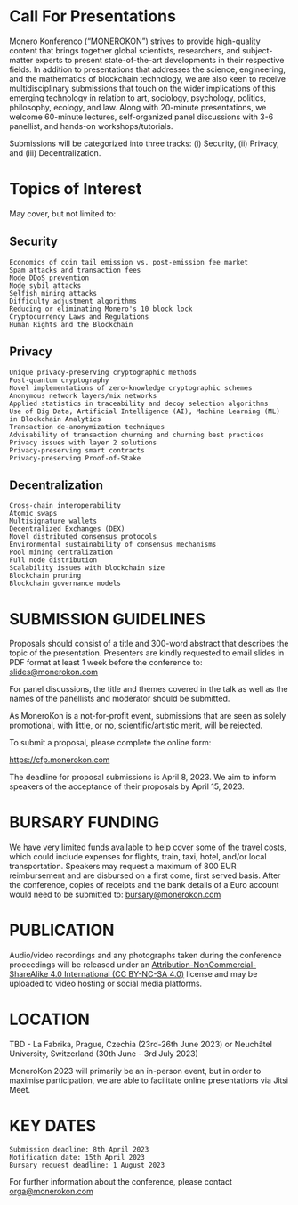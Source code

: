 # Call For Presentations

Monero Konferenco (“MONEROKON”) strives to provide high-quality content that brings together global scientists, researchers, and subject-matter experts to present state-of-the-art developments in their respective fields. In addition to presentations that addresses the science, engineering, and the mathematics of blockchain technology, we are also keen to receive multidisciplinary submissions that touch on the wider implications of this emerging technology in relation to art, sociology, psychology, politics, philosophy, ecology, and law. Along with 20-minute presentations, we welcome 60-minute lectures, self-organized panel discussions with 3-6 panellist, and hands-on workshops/tutorials.

Submissions will be categorized into three tracks: (i) Security, (ii) Privacy, and (iii) Decentralization.

# Topics of Interest
May cover, but not limited to:

## Security

    Economics of coin tail emission vs. post-emission fee market
    Spam attacks and transaction fees
    Node DDoS prevention
    Node sybil attacks
    Selfish mining attacks
    Difficulty adjustment algorithms
    Reducing or eliminating Monero's 10 block lock
    Cryptocurrency Laws and Regulations
    Human Rights and the Blockchain

## Privacy

    Unique privacy-preserving cryptographic methods
    Post-quantum cryptography
    Novel implementations of zero-knowledge cryptographic schemes
    Anonymous network layers/mix networks
    Applied statistics in traceability and decoy selection algorithms
    Use of Big Data, Artificial Intelligence (AI), Machine Learning (ML) in Blockchain Analytics
    Transaction de-anonymization techniques
    Advisability of transaction churning and churning best practices
    Privacy issues with layer 2 solutions
    Privacy-preserving smart contracts
    Privacy-preserving Proof-of-Stake

## Decentralization

    Cross-chain interoperability
    Atomic swaps
    Multisignature wallets
    Decentralized Exchanges (DEX)
    Novel distributed consensus protocols
    Environmental sustainability of consensus mechanisms
    Pool mining centralization
    Full node distribution
    Scalability issues with blockchain size
    Blockchain pruning
    Blockchain governance models

# SUBMISSION GUIDELINES

Proposals should consist of a title and 300-word abstract that describes the topic of the presentation. Presenters are kindly requested to email slides in PDF format at least 1 week before the conference to: slides@monerokon.com

For panel discussions, the title and themes covered in the talk as well as the names of the panellists and moderator should be submitted.

As MoneroKon is a not-for-profit event, submissions that are seen as solely promotional, with little, or no, scientific/artistic merit, will be rejected.

To submit a proposal, please complete the online form: 

https://cfp.monerokon.com

The deadline for proposal submissions is April 8, 2023. We aim to inform speakers of the acceptance of their proposals by April 15, 2023.

# BURSARY FUNDING

We have very limited funds available to help cover some of the travel costs, which could include expenses for flights, train, taxi, hotel, and/or local transportation. Speakers may request a maximum of 800 EUR reimbursement and are disbursed on a first come, first served basis. After the conference, copies of receipts and the bank details of a Euro account would need to be submitted to: bursary@monerokon.com

# PUBLICATION

Audio/video recordings and any photographs taken during the conference proceedings will be released under an [Attribution-NonCommercial-ShareAlike 4.0 International (CC BY-NC-SA 4.0)](https://creativecommons.org/licenses/by-nc-sa/4.0/) license and may be uploaded to video hosting or social media platforms.

# LOCATION

TBD - La Fabrika, Prague, Czechia (23rd-26th June 2023) or Neuchâtel University, Switzerland (30th June - 3rd July 2023)

MoneroKon 2023 will primarily be an in-person event, but in order to maximise participation, we are able to facilitate online presentations via Jitsi Meet.

# KEY DATES

    Submission deadline: 8th April 2023
    Notification date: 15th April 2023
    Bursary request deadline: 1 August 2023

For further information about the conference, please contact orga@monerokon.com

